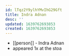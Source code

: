 ```yaml
---
id: lTqz2Y9ylhYMvIhG29Gft
title: Indra Adnan
desc: ''
updated: 1639762693853
created: 1639762693853
---
```



- [[person]] - Indra Adnan
- appeared 1x at the stoa
